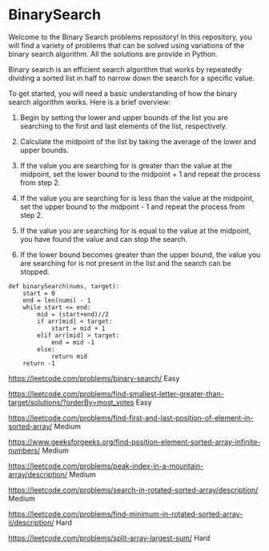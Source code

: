 # BinarySearch

Welcome to the Binary Search problems repository! In this repository, you will find a variety of problems that can be solved using variations of the binary search algorithm. All the solutions are provide in Python. 

Binary search is an efficient search algorithm that works by repeatedly dividing a sorted list in half to narrow down the search for a specific value.

To get started, you will need a basic understanding of how the binary search algorithm works. Here is a brief overview:

1. Begin by setting the lower and upper bounds of the list you are searching to the first and last elements of the list, respectively.

2. Calculate the midpoint of the list by taking the average of the lower and upper bounds.

3. If the value you are searching for is greater than the value at the midpoint, set the lower bound to the midpoint + 1 and repeat the process from step 2. 

4. If the value you are searching for is less than the value at the midpoint, set the upper bound to the midpoint - 1 and repeat the process from step 2.

5. If the value you are searching for is equal to the value at the midpoint, you have found the value and can stop the search.

6. If the lower bound becomes greater than the upper bound, the value you are searching for is not present in the list and the search can be stopped.


```
def binarySearch(nums, target):
    start = 0
    end = len(nums) - 1
    while start <= end:
        mid = (start+end)//2
        if arr[mid] < target:
            start = mid + 1
        elif arr[mid] > target:
            end = mid -1 
        else:
            return mid 
    return -1 
```

https://leetcode.com/problems/binary-search/ Easy 

https://leetcode.com/problems/find-smallest-letter-greater-than-target/solutions/?orderBy=most_votes Easy 

https://leetcode.com/problems/find-first-and-last-position-of-element-in-sorted-array/ Medium 

https://www.geeksforgeeks.org/find-position-element-sorted-array-infinite-numbers/ Medium 

https://leetcode.com/problems/peak-index-in-a-mountain-array/description/ Medium 

https://leetcode.com/problems/search-in-rotated-sorted-array/description/ Medium 

https://leetcode.com/problems/find-minimum-in-rotated-sorted-array-ii/description/ Hard

https://leetcode.com/problems/split-array-largest-sum/ Hard 
